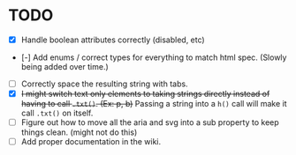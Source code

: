 # TODO
- [x] Handle boolean attributes correctly (disabled, etc)
- [-] Add enums / correct types for everything to match html spec.  (Slowly being added over time.)
- [ ] Correctly space the resulting string with tabs.
- [x] ~~I might switch text only elements to taking strings directly instead of having to call `.txt()`.  (Ex: p, b)~~ Passing a string into a `h()` call will make it call `.txt()` on itself.
- [ ] Figure out how to move all the aria and svg into a sub property to keep things clean. (might not do this)
- [ ] Add proper documentation in the wiki.